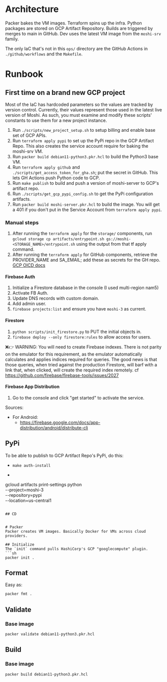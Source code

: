 # Architecture
Packer bakes the VM images.
Terraform spins up the infra.
Python packages are stored on GCP Artifact Repository.
Builds are triggered by merges to main in GitHub.
Dev uses the latest VM image from the `moshi-srv` family.

The only IaC that's not in this `ops/` directory are the GitHub Actions in `./github/workflows` and the `Makefile`.

# Runbook

## First time on a brand new GCP project
Most of the IaC has hardcoded parameters so the values are tracked by version control. Currently, their values represent those used in the latest live version of Moshi. As such, you must examine and modify these scripts' constants to use them for a new project instance.
1. Run `./scripts/new_project_setup.sh` to setup billing and enable base set of GCP APIs.
1. Run `terraform apply pypi` to set up the PyPi repo in the GCP Artifact Repo. This also creates the service account require for baking the moshi-srv VM.
1. Run `packer build debian11-python3.pkr.hcl` to build the Python3 base VM.
1. Run `terraform apply github` and `./scripts/get_access_token_for_gha.sh`; put the secret in GitHub. This lets GH Actions push Python code to GCP.
1. Run `make publish` to build and push a version of moshi-server to GCP's artifact repo.
1. Run `./scripts/get_gcp_pypi_config.sh` to get the PyPi configuration artifacts.
1. Run `packer build moshi-server.pkr.hcl` to build the image. You will get a 401 if you don't put in the Service Account from `terraform apply pypi`.

### Manual steps
1. After running the `terraform apply` for the `storage/` components, run `gcloud storage cp artifacts/entrypoint.sh gs://moshi-<STORAGE_NAME>/entrypoint.sh` using the output from that tf apply command.
1. After running the `terraform apply` for GitHub components, retrieve the PROVIDER_NAME and SA_EMAIL; add these as secrets for the GH repo. [GCP OICD docs](https://github.com/terraform-google-modules/terraform-google-github-actions-runners/tree/master/modules/gh-oidc)

#### Firebase Auth
1. Initialize a Firestore database in the console (I used multi-region nam5)
1. Activate FB Auth.
1. Update DNS records with custom domain.
1. Add admin user.
1. `firebase projects:list` and ensure you have `moshi-3` as current.

#### Firestore
1. `python scripts/init_firestore.py` to PUT the initial objects in.
1. `firebase deploy --only firestore:rules` to allow access for users.

❌👉 WARNING: You will need to create Firebase indexes. There is not parity on the emulator for this requirement, as the emulator automatically calculates and applies indices required for queries. The good news is that those queries, when tried against the production Firestore, will barf with a link that, when clicked, will create the required index remotely.
cf https://github.com/firebase/firebase-tools/issues/2027

#### Firebase App Distribution
1. Go to the console and click "get started" to activate the service.

Sources:
- For Android:
    - https://firebase.google.com/docs/app-distribution/android/distribute-cli


## PyPi
To be able to publish to GCP Artifact Repo's PyPi, do this:
- `make auth-install`
- ```
gcloud artifacts print-settings python \
    --project=moshi-3 \
    --repository=pypi \
    --location=us-central1
```

## CD


# Packer
Packer creates VM images. Basically Docker for VMs across cloud providers.

## Initialize
The `init` command pulls HashiCorp's GCP "googlecompute" plugin.
```sh
packer init .
```

## Format
Easy as:
```sh
packer fmt .
```

## Validate

### Base image
```sh
packer validate debian11-python3.pkr.hcl
```

## Build

### Base image
```sh
packer build debian11-python3.pkr.hcl
```

